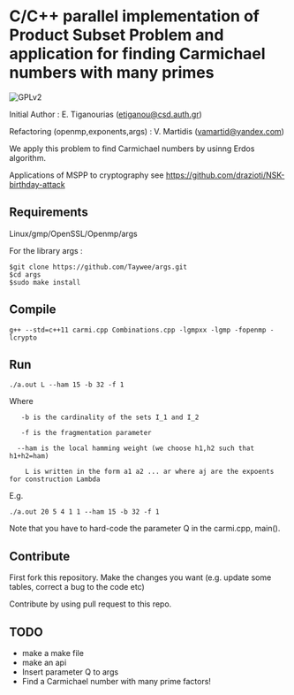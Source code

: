 #  C/C++ parallel implementation of Product Subset Problem and application for finding Carmichael numbers with many primes

![GPLv2][]

[GPLv2]: https://img.shields.io/badge/license-GPLv2-lightgrey.svg

Initial Author 						  : E. Tiganourias (etiganou@csd.auth.gr)

Refactoring (openmp,exponents,args)    : V. Martidis    (vamartid@yandex.com)

We apply this problem to find Carmichael numbers by usinng Erdos algorithm.

Applications of MSPP to cryptography see https://github.com/drazioti/NSK-birthday-attack

## Requirements
Linux/gmp/OpenSSL/Openmp/args

For the library args :
```
$git clone https://github.com/Taywee/args.git
$cd args
$sudo make install
```

## Compile
```
g++ --std=c++11 carmi.cpp Combinations.cpp -lgmpxx -lgmp -fopenmp -lcrypto
```

## Run
```
./a.out L --ham 15 -b 32 -f 1
```

Where      
          

	   -b is the cardinality of the sets I_1 and I_2
	   
	   -f is the fragmentation parameter

	  --ham is the local hamming weight (we choose h1,h2 such that h1+h2=ham)

	    L is written in the form a1 a2 ... ar where aj are the expoents for construction Lambda

E.g.
```
./a.out 20 5 4 1 1 --ham 15 -b 32 -f 1
```
Note that you have to hard-code the parameter Q in the carmi.cpp, main().

## Contribute
First fork this repository. Make the changes you want (e.g. update some tables, correct a bug to the code etc)

Contribute by using pull request to this repo. 

## TODO
- make a make file
- make an api
- Insert parameter Q to args
- Find a Carmichael number with many prime factors!

